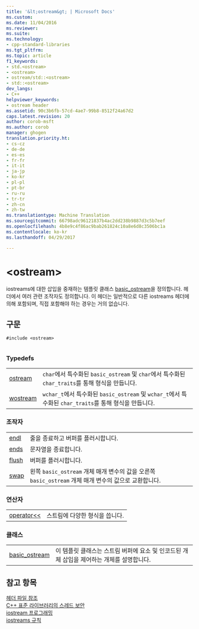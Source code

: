 ```yaml
---
title: '&lt;ostream&gt; | Microsoft Docs'
ms.custom: 
ms.date: 11/04/2016
ms.reviewer: 
ms.suite: 
ms.technology:
- cpp-standard-libraries
ms.tgt_pltfrm: 
ms.topic: article
f1_keywords:
- std.<ostream>
- <ostream>
- ostream/std::<ostream>
- std::<ostream>
dev_langs:
- C++
helpviewer_keywords:
- ostream header
ms.assetid: 90c3b6fb-57cd-4ae7-99b8-8512f24a67d2
caps.latest.revision: 20
author: corob-msft
ms.author: corob
manager: ghogen
translation.priority.ht:
- cs-cz
- de-de
- es-es
- fr-fr
- it-it
- ja-jp
- ko-kr
- pl-pl
- pt-br
- ru-ru
- tr-tr
- zh-cn
- zh-tw
ms.translationtype: Machine Translation
ms.sourcegitcommit: 66798adc96121837b4ac2dd238b9887d3c5b7eef
ms.openlocfilehash: 4b8e9c4f86ac9bab261824c10a8e6d8c3506bc1a
ms.contentlocale: ko-kr
ms.lasthandoff: 04/29/2017

---
```

# <a name="ltostreamgt"></a>&lt;ostream&gt;
iostreams에 대한 삽입을 중재하는 템플릿 클래스 [basic_ostream](../standard-library/basic-ostream-class.md)을 정의합니다. 헤더에서 여러 관련 조작자도 정의합니다. 이 헤더는 일반적으로 다른 iostreams 헤더에 의해 포함되며, 직접 포함해야 하는 경우는 거의 없습니다.  
  
## <a name="syntax"></a>구문  
  
```  
#include <ostream>  
  
```  
  
### <a name="typedefs"></a>Typedefs  
  
|||  
|-|-|  
|[ostream](../standard-library/ostream-typedefs.md#ostream)|`char`에서 특수화된 `basic_ostream` 및 `char`에서 특수화된 `char_traits`를 통해 형식을 만듭니다.|  
|[wostream](../standard-library/ostream-typedefs.md#wostream)|`wchar_t`에서 특수화된 `basic_ostream` 및 `wchar_t`에서 특수화된 `char_traits`를 통해 형식을 만듭니다.|  
  
### <a name="manipulators"></a>조작자  
  
|||  
|-|-|  
|[endl](../standard-library/ostream-functions.md#endl)|줄을 종료하고 버퍼를 플러시합니다.|  
|[ends](../standard-library/ostream-functions.md#ends)|문자열을 종료합니다.|  
|[flush](../standard-library/ostream-functions.md#flush)|버퍼를 플러시합니다.|  
|[swap](../standard-library/ostream-functions.md#swap)|왼쪽 `basic_ostream` 개체 매개 변수의 값을 오른쪽 `basic_ostream` 개체 매개 변수의 값으로 교환합니다.|  
  
### <a name="operators"></a>연산자  
  
|||  
|-|-|  
|[operator<<](../standard-library/ostream-operators.md#op_lt_lt)|스트림에 다양한 형식을 씁니다.|  
  
### <a name="classes"></a>클래스  
  
|||  
|-|-|  
|[basic_ostream](../standard-library/basic-ostream-class.md)|이 템플릿 클래스는 스트림 버퍼에 요소 및 인코드된 개체 삽입을 제어하는 개체를 설명합니다.|  
  
## <a name="see-also"></a>참고 항목  
 [헤더 파일 참조](../standard-library/cpp-standard-library-header-files.md)   
 [C++ 표준 라이브러리의 스레드 보안](../standard-library/thread-safety-in-the-cpp-standard-library.md)   
 [iostream 프로그래밍](../standard-library/iostream-programming.md)   
 [iostreams 규칙](../standard-library/iostreams-conventions.md)




